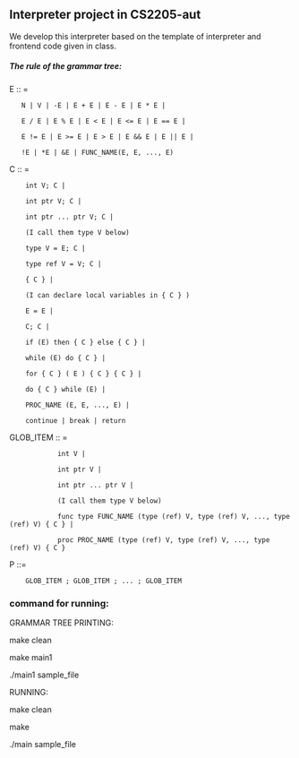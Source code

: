 ## Interpreter project in CS2205-aut

We develop this interpreter based on the template of interpreter and frontend code given in class.

##### The rule of the grammar tree: 

E :: = 

       N | V | -E | E + E | E - E | E * E | 

       E / E | E % E | E < E | E <= E | E == E |

       E != E | E >= E | E > E | E && E | E || E | 

       !E | *E | &E | FUNC_NAME(E, E, ..., E) 


C ::  = 
        
        int V; C |

        int ptr V; C |

        int ptr ... ptr V; C |

        (I call them type V below)
        
        type V = E; C |

        type ref V = V; C |
        
        { C } |

        (I can declare local variables in { C } )

        E = E |

        C; C |

        if (E) then { C } else { C } |

        while (E) do { C } |

        for { C } ( E ) { C } { C } |

        do { C } while (E) |

        PROC_NAME (E, E, ..., E) |

        continue | break | return


GLOB_ITEM :: =  
        
                int V |

                int ptr V |

                int ptr ... ptr V |

                (I call them type V below)

                func type FUNC_NAME (type (ref) V, type (ref) V, ..., type (ref) V) { C } |

                proc PROC_NAME (type (ref) V, type (ref) V, ..., type (ref) V) { C }


P ::= 

        GLOB_ITEM ; GLOB_ITEM ; ... ; GLOB_ITEM

### command for running:

GRAMMAR TREE PRINTING:

make clean

make main1

./main1 sample_file

RUNNING:

make clean

make

./main sample_file